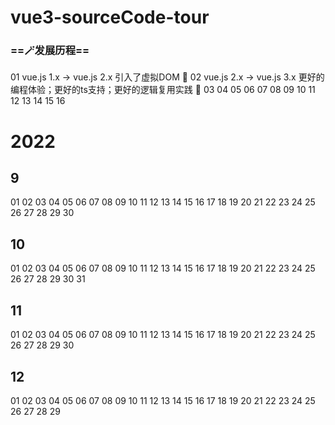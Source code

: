# vue3-sourceCode-tour

### ==🪄发展历程==

01 vue.js 1.x -> vue.js 2.x  引入了虚拟DOM 🍎
02 vue.js 2.x -> vue.js 3.x  更好的编程体验；更好的ts支持；更好的逻辑复用实践 🍉
03
04
05
06
07
08
09
10
11
12
13
14
15
16

# 2022

## 9
01 
02
03
04
05
06
07
08
09
10
11
12
13
14
15
16
17
18
19
20
21
22
23
24
25
26
27
28
29
30
## 10
01 02 03 04 05 06 07 08 09 10 11 12 13 14 15 16 17 18 19 20 21 22 23 24 25 26 27 28 29 30 31
## 11
01 02 03 04 05 06 07 08 09 10 11 12 13 14 15 16 17 18 19 20 21 22 23 24 25 26 27 28 29 30
## 12
01 02 03 04 05 06 07 08 09 10 11 12 13 14 15 16 17 18 19 20 21 22 23 24 25 26 27 28 29